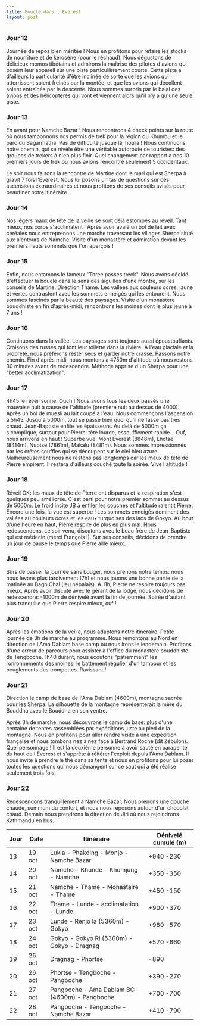 ```yaml
---
title: Boucle dans l'Everest
layout: post
---
```


### Jour 12

Journée de repos bien méritée ! Nous en profitons pour refaire les stocks de nourriture et de kérosène (pour le réchaud). Nous dégustons de délicieux momos tibétains et admirons la maîtrise des pilotes d'avions qui posent leur appareil sur une piste particulièrement courte. Cette piste a d'ailleurs la particularité d'être inclinée de sorte que les avions qui atterrissent soient freinés par la montée, et que les avions qui décollent soient entraînés par la descente. Nous sommes surpris par le balai des avions et des hélicoptères qui vont et viennent alors qu'il n'y a qu'une seule piste. 

### Jour 13

En avant pour Namche Bazar ! Nous rencontrons 4 check points sur la route où nous tamponnons nos permis de trek pour la région du Khumbu et le parc du Sagarmatha. Pas de difficulté jusque là, houra ! Nous continuons notre chemin, qui se révèle être une véritable autoroute de touristes: des groupes de trekers à n'en plus finir. Quel changement par rapport à nos 10 premiers jours de trek où nous avions rencontré seulement 5 occidentaux. 

Le soir nous faisons la rencontre de Martine dont le mari qui est Sherpa à gravit 7 fois l'Everest. Nous lui posons un tas de questions sur ces ascensions extraordinaires et nous profitons de ses conseils avisés pour peaufiner notre itinéraire. 

### Jour 14

Nos légers maux de tête de la veille se sont déjà estompés au réveil. Tant mieux, nos corps s'acclimatent ! Après avoir avalé un bol de lait avec céréales nous entreprenons une marche traversant les villages Sherpa situé aux alentours de Namche. Visite d'un monastère et admiration devant les premiers hauts sommets que l'on aperçois ! 

### Jour 15

Enfin, nous entamons le fameux "Three passes treck". Nous avons décidé d'effectuer la boucle dans le sens des aiguilles d'une montre, sur les conseils de Martine. Direction Thame. Les vallées aux couleurs ocres, jaune et vertes contrastent avec les sommets enneigés qui les entourent. Nous sommes fascinés par la beauté des paysages. Visite d'un monastère bouddhiste en fin d'après-midi, rencontrons les moines dont le plus jeune à 7 ans !

### Jour 16

Continuons dans la vallée. Les paysages sont toujours aussi époustouflants. Croisons des russes qui font leur toilette dans la rivière. À l'eau glaciale et la propreté, nous préférons rester secs et garder notre crasse. Passons notre chemin. Fin d'après midi, nous montons à 4750m d'altitude où nous restons 30 minutes avant de redescendre. Méthode apprise d'un Sherpa pour une "better acclimatization". 

### Jour 17

4h45 le réveil sonne. Ouch ! Nous avons tous les deux passés une mauvaise nuit à cause de l'altitude (première nuit au dessus de 4000). Après un bol de muesli au lait coupé à l'eau. Nous commençons l'ascension a 5h45. Jusqu'à 5000m, tout se passe bien quoi qu'il ne fasse pas très chaud. Jean-Baptiste enfile les épaisseurs. Au delà de 5000m ça s'complique, surtout pour Pierre: tête lourde, essoufflement rapide... Ouf, nous arrivons en haut ! Superbe vue: Mont Everest (8848m), Lhotse (8414m), Nuptse (7861m), Makalu (8481m). Nous sommes impressionnés par les crêtes soufflés qui se découpent sur le ciel bleu azure. Malheureusement nous ne restons pas longtemps car les maux de tête de Pierre empirent. Il restera d'ailleurs couché toute la soirée. Vive l'altitude !

### Jour 18

Réveil OK: les maux de tête de Pierre ont disparus et la respiration s'est quelques peu améliorée. C'est parti pour notre premier sommet au dessus de 5000m. Le froid incite JB à enfiler les couches et l'altitude ralentit Pierre. Encore une fois, la vue est superbe ! Les sommets enneigés dominent des vallées au couleurs ocres et les eaux turquoises des lacs de Gokyo. Au bout d'une heure en haut, Pierre respire de plus en plus mal. Nous redescendons. Le soir venu, discutons avec le beau frère de Jean-Baptiste qui est médecin (merci François !). Sur ses conseils, décidons de prendre un jour de pause le temps que Pierre aille mieux. 

### Jour 19

Sûrs de passer la journée sans bouger, nous prenons notre temps: nous nous levons plus tardivement (7h) et nous jouons une bonne partie de la matinée au Bagh Chal (jeu népalais). À 11h, Pierre ne respire toujours pas mieux. Après avoir discuté avec le gérant de la lodge, nous décidons de redescendre: -1000m de dénivelé avant la fin de journée. Soirée d'autant plus tranquille que Pierre respire mieux, ouf !

### Jour 20

Après les émotions de la veille, nous adaptons notre itinéraire. Petite journée de 3h de marche au programme. Nous remontons au Nord en direction de l'Ama Dablam base camp où nous irons le lendemain. Profitons d'une erreur de parcours pour assister à l'office du monastère bouddhiste de Tengboche. 1h40 durant, nous écoutons "patiemment" les ronronnements des moines, le battement régulier d'un tambour et les beuglements des trompettes. Ravissant !

### Jour 21

Direction le camp de base de l'Ama Dablam (4600m), montagne sacrée pour les Sherpa. La silhouette de la montagne représenterait la mère du Bouddha avec le Bouddha en son ventre. 

Après 3h de marche, nous découvrons le camp de base: plus d'une centaine de tentes rassemblées par expéditions juste au pied de la montagne. Nous en profitons pour aller rendre visite à une expédition française et nous tombons nez à nez face à Bertrand Roche (dit Zébulon). Quel personnage ! Il est la deuxième personne à avoir sauté en parapente du haut de l'Everest et s'apprête à réitérer l'exploit depuis l'Ama Dablam. Il nous invite à prendre le thé dans sa tente et nous en profitons pour lui poser toutes les questions qui nous démangent sur ce saut qui a été réalise seulement trois fois. 

### Jour 22

Redescendons tranquillement à Namche Bazar. Nous prenons une douche chaude, summum du confort, et nous nous reposons autour d'un chocolat chaud. Demain nous prendrons la direction de Jiri où nous rejoindrons Kathmandu en bus. 


Jour | Date | Itinéraire | Dénivelé cumulé (m)
--- | --- | --- | --- 
13 | 19 oct | Lukla - Phakding - Monjo - Namche Bazar | +940 -230
14 | 20 oct | Namche - Khunde - Khumjung - Namche | +350 -350
15 | 21 oct | Namche - Thame - Monastaire - Thame | +450 -150
16 | 22 oct | Thame - Lunde - acclimatation - Lunde | +900 -370
17 | 23 oct | Lunde - Renjo la (5360m) - Gokyo | +980 -570
18 | 24 oct | Gokyo - Gokyo Ri (5360m) - Gokyo - Dragnag | +570 -660
19 | 25 oct | Dragnag - Phortse | -890
20 | 26 oct | Phortse - Tengboche - Pangboche | +390 -270
21 | 27 oct | Pangboche - Ama Dablam BC (4600m) - Pangboche | +700 -700
22 | 28 oct | Pangboche - Tengboche - Namche Bazar | +410 -790